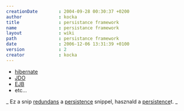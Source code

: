 ```yaml
---
creationDate        : 2004-09-28 00:30:37 +0200 
author              : kocka 
title               : persistance framework 
name                : persistance framework 
layout              : wiki 
path                : persistance framework 
date                : 2006-12-06 13:31:39 +0100 
version             : 2 
creator             : kocka 
---
```

*   [hibernate](Hibernate.html)
*   [JDO](JDO.html)
*   [EJB](EJB.html)
*   etc...

_ Ez a snip [redundans](redundans.html) a [persistence](persistence.html) snippel, hasznald a [persistence](persistence.html)t. _
